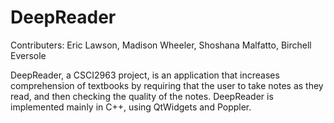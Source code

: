 # DeepReader

Contributers: Eric Lawson, Madison Wheeler, Shoshana Malfatto, Birchell Eversole

DeepReader, a CSCI2963 project, is an application that increases comprehension of textbooks by requiring that the user to take notes as they read, and then checking the quality of the notes. DeepReader is implemented mainly in C++, using QtWidgets and Poppler. 
